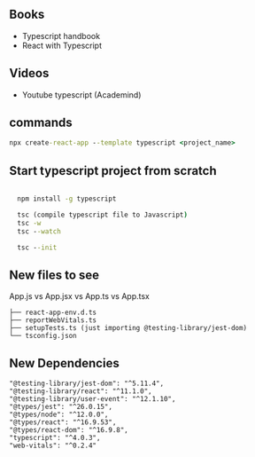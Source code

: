 ## Books

- Typescript handbook
- React with Typescript

## Videos

- Youtube typescript (Academind)

## commands

```cmd
npx create-react-app --template typescript <project_name>
```

## Start typescript project from scratch

```cmd

  npm install -g typescript

  tsc (compile typescript file to Javascript)
  tsc -w
  tsc --watch

  tsc --init

```

## New files to see

App.js vs App.jsx
vs
App.ts vs App.tsx

```
├── react-app-env.d.ts
├── reportWebVitals.ts
├── setupTests.ts (just importing @testing-library/jest-dom)
└── tsconfig.json
```

## New Dependencies

```
"@testing-library/jest-dom": "^5.11.4",
"@testing-library/react": "^11.1.0",
"@testing-library/user-event": "^12.1.10",
"@types/jest": "^26.0.15",
"@types/node": "^12.0.0",
"@types/react": "^16.9.53",
"@types/react-dom": "^16.9.8",
"typescript": "^4.0.3",
"web-vitals": "^0.2.4"
```
